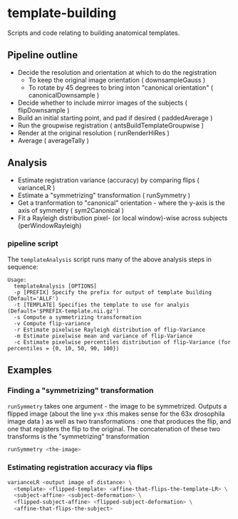 # template-building
Scripts and code relating to building anatomical templates.

## Pipeline outline
* Decide the resolution and orientation at which to do the registration 
  * To keep the original image orientation ( downsampleGauss )
  * To rotate by 45 degrees to bring inton "canonical orientation" ( canonicalDownsample )
* Decide whether to include mirror images of the subjects ( flipDownsample )
* Build an initial starting point, and pad if desired ( paddedAverage )
* Run the groupwise registration ( antsBuildTemplateGroupwise )
* Render at the original resolution ( runRenderHiRes )
* Average ( averageTally )

## Analysis
* Estimate registration variance (accuracy) by comparing flips ( varianceLR )
* Estimate a "symmetrizing" transformation ( runSymmetry )
* Get a tranformation to "canonical" orientation - where the y-axis is the axis of symmetry ( sym2Canonical )
* Fit a Rayleigh distribution pixel- (or local window)-wise across subjects (perWindowRayleigh)
### pipeline script
The `templateAnalysis` script runs many of the above analysis steps in sequence:
```
Usage:
  templateAnalysis [OPTIONS]
  -p [PREFIX] Specify the prefix for output of template building (Default='ALLF')
  -t [TEMPLATE] Specifies the template to use for analyis (Default='$PREFIX-template.nii.gz')
  -s Compute a symmetrizing transformation
  -v Compute flip-variance
  -r Estimate pixelwise Rayleigh distribution of flip-Variance
  -m Estimate pixelwise mean and variance of flip-Variance
  -c Estimate pixelwise percentiles distribution of flip-Variance (for percentiles = {0, 10, 50, 90, 100})
```

## Examples
### Finding a "symmetrizing" transformation
`runSymmetry` takes one argument - the image to be symmetrized.
Outputs a flipped image (about the line y=x :this makes sense for the 63x drosophila image data )
as well as two transformations : one that produces the flip, and one that registers the flip to the original.
The concatenation of these two transforms is the "symmetrizing" transformation
```bash
runSymmetry <the-image>
```
### Estimating registration accuracy via flips
```bash
varianceLR <output image of distance> \
  <template> <flipped-template> <affine-that-flips-the-template-LR> \
  <subject-affine> <subject-deformation> \
  <flipped-subject-affine> <flipped-subject-deformation> \
  <affine-that-flips-the-subject>
```
